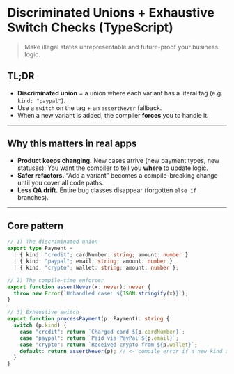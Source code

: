 # Discriminated Unions + Exhaustive Switch Checks (TypeScript)

> Make illegal states unrepresentable and future-proof your business logic.

## TL;DR
- **Discriminated union** = a union where each variant has a literal tag (e.g. `kind: "paypal"`).
- Use a `switch` on the tag + an `assertNever` fallback.
- When a new variant is added, the compiler **forces** you to handle it.

---

## Why this matters in real apps
- **Product keeps changing.** New cases arrive (new payment types, new statuses). You want the compiler to tell you **where** to update logic.
- **Safer refactors.** “Add a variant” becomes a compile-breaking change until you cover all code paths.
- **Less QA drift.** Entire bug classes disappear (forgotten `else if` branches).

---

## Core pattern

```ts
// 1) The discriminated union
export type Payment =
  | { kind: "credit"; cardNumber: string; amount: number }
  | { kind: "paypal"; email: string; amount: number }
  | { kind: "crypto"; wallet: string; amount: number };

// 2) The compile-time enforcer
export function assertNever(x: never): never {
  throw new Error(`Unhandled case: ${JSON.stringify(x)}`);
}

// 3) Exhaustive switch
export function processPayment(p: Payment): string {
  switch (p.kind) {
    case "credit": return `Charged card ${p.cardNumber}`;
    case "paypal": return `Paid via PayPal ${p.email}`;
    case "crypto": return `Received crypto from ${p.wallet}`;
    default: return assertNever(p); // <- compile error if a new kind appears
  }
}
